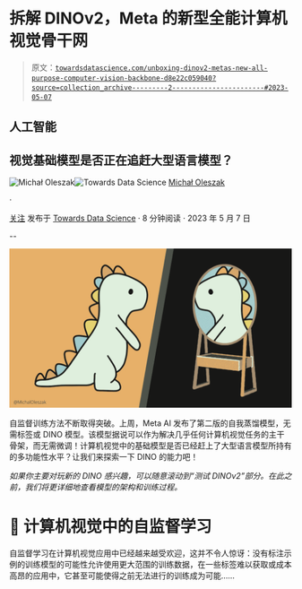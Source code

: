 # 拆解 DINOv2，Meta 的新型全能计算机视觉骨干网

> 原文：[`towardsdatascience.com/unboxing-dinov2-metas-new-all-purpose-computer-vision-backbone-d8e22c059040?source=collection_archive---------2-----------------------#2023-05-07`](https://towardsdatascience.com/unboxing-dinov2-metas-new-all-purpose-computer-vision-backbone-d8e22c059040?source=collection_archive---------2-----------------------#2023-05-07)

## 人工智能

## 视觉基础模型是否正在追赶大型语言模型？

[](https://michaloleszak.medium.com/?source=post_page-----d8e22c059040--------------------------------)![Michał Oleszak](https://michaloleszak.medium.com/?source=post_page-----d8e22c059040--------------------------------)[](https://towardsdatascience.com/?source=post_page-----d8e22c059040--------------------------------)![Towards Data Science](https://towardsdatascience.com/?source=post_page-----d8e22c059040--------------------------------) [Michał Oleszak](https://michaloleszak.medium.com/?source=post_page-----d8e22c059040--------------------------------)

·

[关注](https://medium.com/m/signin?actionUrl=https%3A%2F%2Fmedium.com%2F_%2Fsubscribe%2Fuser%2Fc58320fab2a8&operation=register&redirect=https%3A%2F%2Ftowardsdatascience.com%2Funboxing-dinov2-metas-new-all-purpose-computer-vision-backbone-d8e22c059040&user=Micha%C5%82+Oleszak&userId=c58320fab2a8&source=post_page-c58320fab2a8----d8e22c059040---------------------post_header-----------) 发布于 [Towards Data Science](https://towardsdatascience.com/?source=post_page-----d8e22c059040--------------------------------) · 8 分钟阅读 · 2023 年 5 月 7 日[](https://medium.com/m/signin?actionUrl=https%3A%2F%2Fmedium.com%2F_%2Fvote%2Ftowards-data-science%2Fd8e22c059040&operation=register&redirect=https%3A%2F%2Ftowardsdatascience.com%2Funboxing-dinov2-metas-new-all-purpose-computer-vision-backbone-d8e22c059040&user=Micha%C5%82+Oleszak&userId=c58320fab2a8&source=-----d8e22c059040---------------------clap_footer-----------)

--

[](https://medium.com/m/signin?actionUrl=https%3A%2F%2Fmedium.com%2F_%2Fbookmark%2Fp%2Fd8e22c059040&operation=register&redirect=https%3A%2F%2Ftowardsdatascience.com%2Funboxing-dinov2-metas-new-all-purpose-computer-vision-backbone-d8e22c059040&source=-----d8e22c059040---------------------bookmark_footer-----------)![](img/a82bce14167223d4394f5857aa29d74f.png)

自监督训练方法不断取得突破。上周，Meta AI 发布了第二版的自我蒸馏模型，无需标签或 DINO 模型。该模型据说可以作为解决几乎任何计算机视觉任务的主干骨架，而无需微调！计算机视觉中的基础模型是否已经赶上了大型语言模型所持有的多功能性水平？让我们来探索一下 DINO 的能力吧！

*如果你主要对玩新的 DINO 感兴趣，可以随意滚动到“测试 DINOv2”部分。在此之前，我们将更详细地查看模型的架构和训练过程。*

# 🦖 计算机视觉中的自监督学习

自监督学习在计算机视觉应用中已经越来越受欢迎，这并不令人惊讶：没有标注示例的训练模型的可能性允许使用更大范围的训练数据，在一些标签难以获取或成本高昂的应用中，它甚至可能使得之前无法进行的训练成为可能……
